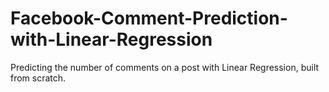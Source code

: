 # Facebook-Comment-Prediction-with-Linear-Regression
Predicting the number of comments on a post with Linear Regression, built from scratch.
